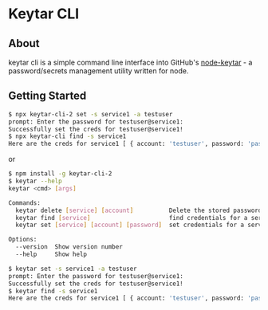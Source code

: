 # Keytar CLI

## About

keytar cli is a simple command line interface into GitHub's [node-keytar](https://github.com/atom/node-keytar) - a password/secrets management utility written for node.

## Getting Started

```bash
$ npx keytar-cli-2 set -s service1 -a testuser
prompt: Enter the password for testuser@service1:
Successfully set the creds for testuser@service1!
$ npx keytar-cli find -s service1
Here are the creds for service1 [ { account: 'testuser', password: 'password' } ]
```
or

```bash
$ npm install -g keytar-cli-2
$ keytar --help
keytar <cmd> [args]

Commands:
  keytar delete [service] [account]          Delete the stored password for the `service` and `account`.
  keytar find [service]                      find credentials for a service
  keytar set [service] [account] [password]  set credentials for a service

Options:
  --version  Show version number                                       [boolean]
  --help     Show help                                                 [boolean]

$ keytar set -s service1 -a testuser
prompt: Enter the password for testuser@service1:
Successfully set the creds for testuser@service1!
$ keytar find -s service1
Here are the creds for service1 [ { account: 'testuser', password: 'password' } ]
```
